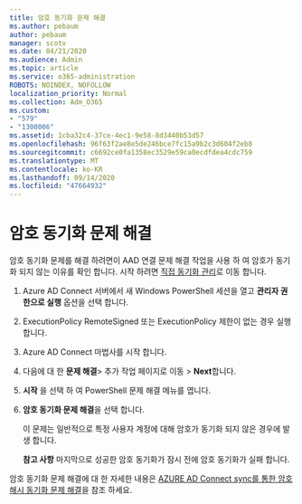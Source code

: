 ```yaml
---
title: 암호 동기화 문제 해결
ms.author: pebaum
author: pebaum
manager: scotv
ms.date: 04/21/2020
ms.audience: Admin
ms.topic: article
ms.service: o365-administration
ROBOTS: NOINDEX, NOFOLLOW
localization_priority: Normal
ms.collection: Adm_O365
ms.custom:
- "579"
- "1300006"
ms.assetid: 1cba32c4-37ce-4ec1-9e58-8d3440b53d57
ms.openlocfilehash: 96f63f2ae8e5de246bce7fc15a9b2c3d604f2eb8
ms.sourcegitcommit: c6692ce0fa1358ec3529e59ca0ecdfdea4cdc759
ms.translationtype: MT
ms.contentlocale: ko-KR
ms.lasthandoff: 09/14/2020
ms.locfileid: "47664932"
---
```

# <a name="troubleshoot-password-synchronization"></a>암호 동기화 문제 해결

암호 동기화 문제를 해결 하려면이 AAD 연결 문제 해결 작업을 사용 하 여 암호가 동기화 되지 않는 이유를 확인 합니다. 시작 하려면 [직접 동기화 관리](https://admin.microsoft.com/AdminPortal/Home#/dirsyncmanagement)로 이동 합니다.  

1. Azure AD Connect 서버에서 새 Windows PowerShell 세션을 열고 **관리자 권한으로 실행** 옵션을 선택 합니다.

2. ExecutionPolicy RemoteSigned 또는 ExecutionPolicy 제한이 없는 경우 실행 합니다.

3. Azure AD Connect 마법사를 시작 합니다.

4. 다음에 대 한 **문제 해결**> 추가 작업 페이지로 이동  >  **Next**합니다.

5. **시작** 을 선택 하 여 PowerShell 문제 해결 메뉴를 엽니다.

6. **암호 동기화 문제 해결**을 선택 합니다.

    이 문제는 일반적으로 특정 사용자 계정에 대해 암호가 동기화 되지 않은 경우에 발생 합니다.

    **참고 사항** 마지막으로 성공한 암호 동기화가 잠시 전에 암호 동기화가 실패 합니다.

암호 동기화 문제 해결에 대 한 자세한 내용은 [AZURE AD Connect sync를 통한 암호 해시 동기화 문제 해결](https://docs.microsoft.com/azure/active-directory/hybrid/tshoot-connect-password-hash-synchronization)을 참조 하세요.